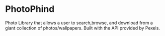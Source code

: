 # PhotoPhind
Photo Library that allows a user to search,browse, and download from a giant collection of photos/wallpapers. Built with the API provided by Pexels.
